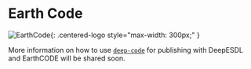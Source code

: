 # Earth Code

![EarthCode](https://discourse-earthcode.eox.at/uploads/default/original/1X/19dc5eaefd1525be9147c7f0bff396482b3df848.png){: .centered-logo style="max-width: 300px;" }

More information on how to use [`deep-code`](https://github.com/deepesdl/deep-code) for publishing with DeepESDL and EarthCODE will be shared soon.
